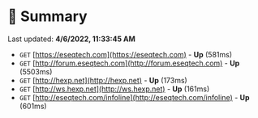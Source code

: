 # 📖 Summary
Last updated: **4/6/2022, 11:33:45 AM**

- `GET` [https://eseqtech.com](https://eseqtech.com) - **Up** (581ms)
- `GET` [http://forum.eseqtech.com](http://forum.eseqtech.com) - **Up** (5503ms)
- `GET` [http://hexp.net](http://hexp.net) - **Up** (173ms)
- `GET` [http://ws.hexp.net](http://ws.hexp.net) - **Up** (161ms)
- `GET` [http://eseqtech.com/infoline](http://eseqtech.com/infoline) - **Up** (601ms)
